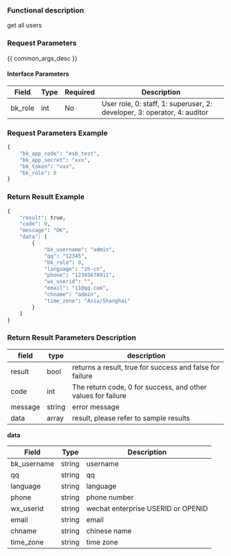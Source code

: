 ### Functional description

get all users

### Request Parameters

{{ common_args_desc }}

#### Interface Parameters

| Field | Type | Required |  Description    |
|-----------------|-----------------|-----------------|---------------------|
| bk_role         |  int         | No   | User role, 0: staff, 1: superuser, 2: developer, 3: operator, 4: auditor |

### Request Parameters Example

```python
{
    "bk_app_code": "esb_test",
    "bk_app_secret": "xxx",
    "bk_token": "xxx",
    "bk_role": 0
}
```

### Return Result Example

```python
{
    "result": true,
    "code": 0,
    "message": "OK",
    "data": [
        {
            "bk_username": "admin",
            "qq": "12345",
            "bk_role": 0,
            "language": "zh-cn",
            "phone": "12345678911",
            "wx_userid": "",
            "email": "11@qq.com",
            "chname": "admin",
            "time_zone": "Asia/Shanghai"
        }
    ]
}
```

### Return Result Parameters Description

| field      | type      | description      |
|-----------|-----------|-----------|
|result| bool | returns a result, true for success and false for failure |
|code|int|The return code, 0 for success, and other values for failure|
|message|string|error message|
|data| array| result, please refer to sample results |

**data**

| Field      | Type      | Description      |
|-----------|-----------|-----------|
| bk_username    | string    | username |
| qq             | string    | qq |
| language       | string    | language |
| phone          | string    | phone number |
| wx_userid      | string    | wechat enterprise USERID or OPENID |
| email          | string    | email |
| chname         | string    | chinese name |
| time_zone      | string    | time zone |
